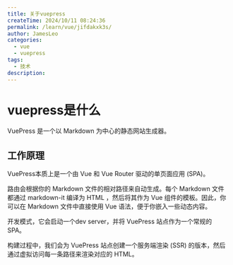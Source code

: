 ```yaml
---
title: 关于vuepress
createTime: 2024/10/11 08:24:36
permalink: /learn/vue/jifdakxk3s/
author: JamesLeo
categories:
  - vue
  - vuepress
tags:
  - 技术
description:
---
```


# vuepress是什么

VuePress 是一个以 Markdown 为中心的静态网站生成器。

## 工作原理

VuePress本质上是一个由 Vue 和 Vue Router 驱动的单页面应用 (SPA)。

路由会根据你的 Markdown 文件的相对路径来自动生成。每个 Markdown 文件都通过 markdown-it 编译为 HTML ，然后将其作为 Vue 组件的模板。因此，你可以在 Markdown 文件中直接使用 Vue 语法，便于你嵌入一些动态内容。

开发模式，它会启动一个dev server，并将 VuePress 站点作为一个常规的 SPA。

构建过程中，我们会为 VuePress 站点创建一个服务端渲染 (SSR) 的版本，然后通过虚拟访问每一条路径来渲染对应的 HTML。
